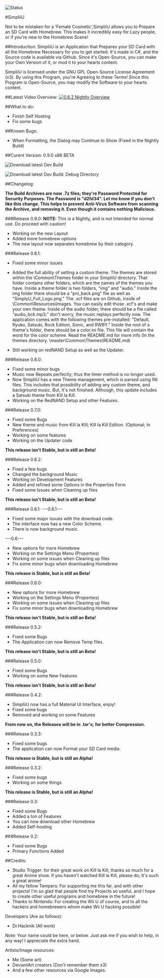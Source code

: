 ![Status](https://github.com/zoltx23/SimplyU/blob/master/Common/Resources/Images/SimplyU_Full_Logo.png?raw=true) 

#SimpliiU 

Not to be mistaken for a 'Female Cosmetic',SimpliiU allows you to Prepare an SD Card with Homebrew.
This makes it incredibly easy for Lazy people, or if you're new to the Homebrew Scene! 

##Introduction: 
SimpliiU is an Application that Prepares your SD Card with all the Homebrew Necessary for you to get started. It's made in C#, and the Source code is available via Github.
Since it's Open-Source, you can make your Own Version of it, or mod it to your
hearts content.

SimpliiU is licensed under the GNU GPL Open-Source License Agreement (v3). By using this Program, you're Agreeing to these 
Terms! Since this Program is Open-Source, you may modify the Software to your hearts content. 

##Latest Video Overview: 
[![0.6.2 Nightly Overview](https://img.youtube.com/vi/raYcd92V2aA/0.jpg)](https://www.youtube.com/watch?v=raYcd92V2aA)

##What to do: 
* Finish Self Hosting
* Fix some bugs

##Known Bugs: 
* When Formatting, the Dialog may Continue to Show (Fixed in the Nightly Build)

##Curent Version: 
0.9.0 x86 BETA

![Download latest Dev Build](https://github.com/zoltx23/SimplyU/tree/master/Builds/Common)

![Download latest Dev Build: Debug Directory](https://github.com/zoltx23/SimplyU/tree/master/Builds/Debug)

##Changelog: 

**The Build Archives are now .7z files; they're Password Protected for Security Purposes. The Password is "d2fd34". Let me know if you don't like this change.
This helps to prevent Anti-Virus Software from scanning the Archive, and removing it. Even though it contains nothing Malicious.**

###Release 0.9.0: 
**NOTE:** This is a Nightly, and is not Intended for normal use. Do proceed with caution! 
* Working on the new Layout 
* Added more homebrew options 
* The new layout now separates homebrew by their category. 

###Release 0.8.1:
* Fixed some minor issues 
* Added the full ability of setting a custom theme.
The themes are stored within the \Common\Themes folder in your SimpliiU 
directory. That folder contains other folders, which are the names of the themes 
you have. Inside a theme folder is two folders, "img" and "audio." Inside the img folder there 
should be a "pnl_back.png" file as well as "SimplyU_Full_Logo.png." The .xcf files are on Github, inside of \Common\Resources\Images. You can easily edit those .xcf's and make your own theme. Inside of the audio folder, there should be a file called "audio_bck.mp3;" don't worry, the music replays perfectly now. The application comes with the following themes pre-installed: "Default, Ryuko, Satsuki, Rock Edition, Sonic, and RWBY."
Inside the root of a theme's folder, there should be a color.ini file. This file will contain the word for the color scheme. Read the README.md for more info (In the themes directory. \master\Common\Themes\README.md) 

* Still working on redNAND Setup as well as the Updater. 

###Release 0.8.0:
* Fixed some minor bugs
* Music now Repeats perfectly; thus the timer method is no longer used. 
* Now SimpliiU has a new Theme management, which is parsed using INI files. This includes that possibility of adding any custom theme, and background music. But, It's not finished. Although, this update includes a Satsuki theme from Kill la Kill.
* Working on the RedNAND Setup and other Features.

###Release 0.7.0: 
* Fixed some Bugs
* New theme and music from Kill la Kill; Kill la Kill Edition. (Optional; In Preferences)
* Working on some features
* Working on the Updater code


**This release isn't Stable, but is still an Beta!**

###Release 0.6.2: 
* Fixed a few bugs
* Changed the background Music
* Working on Development Features
* Added and refined some Options in the Properties Form
* Fixed some Issues when Cleaning up files

**This release isn't Stable, but is still an Beta!**


###Release 0.6.1: 
---0.6.1---
* Fixed some major issues with the download code.
* The interface now has a new Color Scheme.
* There is now background music. 

---0.6---

* New options for more Homebrew
* Working on the Settings Menu (Properties)
* Working on some issues when Cleaning up files
* Fix some minor bugs when downloading Homebrew

**This release is Stable, but is still an Beta!**

###Release 0.6.0: 
* New options for more Homebrew
* Working on the Settings Menu (Properties)
* Working on some issues when Cleaning up files
* Fix some minor bugs when downloading Homebrew

**This release isn't Stable, but is still an Beta!**

###Release 0.5.2: 
* Fixed some Bugs
* The Application can now Remove Temp files. 

**This release isn't Stable, but is still an Beta!**

###Release 0.5.0: 
* Fixed some Bugs
* Working on some New Features

**This release isn't Stable, but is still an Beta!**

###Release 0.4.2: 
* SimpliiU now has a full Material UI Interface, enjoy!
* Fixed some bugs
* Removed and working on some Features

**From now on, the Releases will be in .tar's; for better Compression.**


###Release 0.3.3: 
* Fixed some bugs
* The application can now Format your SD Card media.

**This release is Stable, but is still an Alpha!**

###Release 0.3.2: 
* Fixed some bugs
* Working on some things

**This release is Stable, but is still an Alpha!**

###Release 0.3:
* Fixed some Bugs
* Added a ton of Features
* You can now download other Homebrew
* Added Self-hosting

###Release 0.2: 

* Fixed some Bugs
* Primary Functions Added


##Credits:

* Studio Trigger: for their great work on Kill la Kill, thanks so much for a great Anime show.
If you haven't watched Kill la Kill, please do; It's such a great anime! 
* All my fellow Tempers: For supporting me this far, and with other projects! I'm so glad that 
people find my Projects so useful, and I hope to create other useful programs and homebrew in the future!
* Thanks to Nintendo: For creating the Wii U of course, and to all the hackers and homebrewers whom
make Wii U hacking possible!  

Developers (Are as follows): 

* Dr.Hacknik (All work) 

Note: Your name could be here, or below. 
Just ask me if you wish to help, in any way! 
I appreciate the extra hand. 

Artists/Image resources: 

* Me (Some art) 
* DeviantArt creators (Don't remember them x3) 
* And a few other resources via Google Images. 

